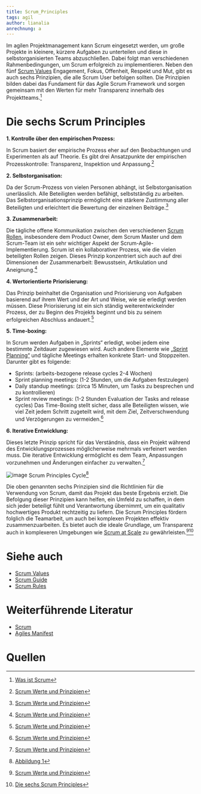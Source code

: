 ```yaml
---
title: Scrum_Principles
tags: agil
author: lianalia
anrechnung: a
---
```


Im agilen Projektmanagement kann Scrum eingesetzt werden, um große Projekte in kleinere, kürzere Aufgaben zu unterteilen und diese in selbstorganisierten Teams abzuschließen.
Dabei folgt man verschiedenen Rahmenbedingungen, um Scrum erfolgreich zu implementieren. Neben den fünf [Scrum Values](Scrum_Values.md) Engagement, Fokus, Offenheit, Respekt und 
Mut, gibt es auch sechs Prinzipien, die alle Scrum User befolgen sollten. Die Prinzipien bilden dabei das Fundament für das Agile Scrum Framework und sorgen gemeinsam mit den 
Werten für mehr Transparenz innerhalb des Projektteams.[^1]


# Die sechs Scrum Principles

**1. Kontrolle über den empirischen Prozess:**

In Scrum basiert der empirische Prozess eher auf den Beobachtungen und Experimenten als auf Theorie. Es gibt drei Ansatzpunkte der empirischen Prozesskontrolle: Transparenz, 
Inspektion und Anpassung.[^2]

**2. Selbstorganisation:**

Da der Scrum-Prozess von vielen Personen abhängt, ist Selbstorganisation unerlässlich. Alle Beteiligten werden befähigt, selbstständig zu arbeiten. Das 
Selbstorganisationsprinzip ermöglicht eine stärkere Zustimmung aller Beteiligten und erleichtert die Bewertung der einzelnen Beiträge.[^2]

**3. Zusammenarbeit:**

Die tägliche offene Kommunikation zwischen den verschiedenen [Scrum Rollen](Rollen_Scrum.md), insbesondere dem Product Owner, dem Scrum Master und dem Scrum-Team ist ein sehr wichtiger Aspekt der Scrum-Agile-Implementierung. Scrum ist ein kollaborativer Prozess, wie die vielen beteiligten Rollen zeigen. Dieses Prinzip konzentriert sich auch auf drei Dimensionen der Zusammenarbeit: Bewusstsein, Artikulation und Aneignung.[^2]

**4. Wertorientierte Priorisierung:**

Das Prinzip beinhaltet die Organisation und Priorisierung von Aufgaben basierend auf ihrem Wert und der Art und Weise, wie sie erledigt werden müssen. Diese Priorisierung ist 
ein sich ständig weiterentwickelnder Prozess, der zu Beginn des Projekts beginnt und bis zu seinem erfolgreichen Abschluss andauert.[^2]

**5. Time-boxing:**

In Scrum werden Aufgaben in „Sprints“ erledigt, wobei jedem eine bestimmte Zeitdauer zugewiesen wird. Auch andere Elemente wie [„Sprint Planning“](Sprint_Planning.md) und 
tägliche Meetings erhalten konkrete Start- und Stoppzeiten. Darunter gibt es folgende: 
* Sprints: (arbeits-bezogene release cycles 2-4 Wochen)
* Sprint planning meetings: (1-2 Stunden, um die Aufgaben festzulegen) 
* Daily standup meetings: (zirca 15 Minuten, um Tasks zu besprechen und zu kontrollieren)
* Sprint review meetings: (1-2 Stunden Evaluation der Tasks and release cycles)
Das Time-Boxing stellt sicher, dass alle Beteiligten wissen, wie viel Zeit jedem Schritt zugeteilt wird, mit dem Ziel, Zeitverschwendung und Verzögerungen zu vermeiden.[^2]

**6. Iterative Entwicklung:**

Dieses letzte Prinzip spricht für das Verständnis, dass ein Projekt während des Entwicklungsprozesses möglicherweise mehrmals verfeinert werden muss. Die iterative Entwicklung 
ermöglicht es dem Team, Anpassungen vorzunehmen und Änderungen einfacher zu verwalten.[^2]


![image](https://user-images.githubusercontent.com/92790509/142939309-a892d933-5d32-4353-aca9-3af4c005c311.png) 
Scrum Principles Cycle[^3]

Die oben genannten sechs Prinzipien sind die Richtlinien für die Verwendung von Scrum, damit das Projekt das beste Ergebnis erzielt. 
Die Befolgung dieser Prinzipien kann helfen, ein Umfeld zu schaffen, in dem sich jeder beteiligt fühlt und Verantwortung übernimmt, um ein qualitativ hochwertiges Produkt 
rechtzeitig zu liefern. Die Scrum Principles fördern folglich die Teamarbeit, um auch bei komplexen Projekten effektiv zusammenzuarbeiten. Es bietet auch die ideale Grundlage, um Transparenz auch in komplexeren Umgebungen wie [Scrum at Scale](Scrum_at_Scale.md) zu gewährleisten.[^2][^4] 

# Siehe auch

* [Scrum Values](Scrum_Values.md)
* [Scrum Guide](Scrum_Guide.md)
* [Scrum Rules](Scrum_Rules.md)

# Weiterführende Literatur

* [Scrum](https://www.projektmagazin.de/glossarterm/scrum)
* [Agiles Manifest](https://www.lead-innovation.com/english-blog/principles-of-scrum)

# Quellen

[^1]: [Was ist Scrum](https://www.uagc.edu/blog/what-is-scrum)
[^2]: [Scrum Werte und Prinzipien](https://www.simplilearn.com/scrum-values-and-principles-article)
[^3]: [Abbildung 1](http://blog.scrumstudy.com/wp-content/uploads/SCRUM-principles.jpg)
[^4]: [Die sechs Scrum Principles](https://evontech.com/component/easyblog/what-are-the-6-scrum-principles.html?Itemid=159)
